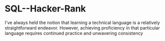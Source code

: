 # SQL--Hacker-Rank
I've always held the notion that learning a technical language is a relatively straightforward endeavor. However, achieving proficiency in that particular language requires continued practice and unwavering consistency
